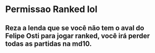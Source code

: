 # Permissao Ranked lol

## Reza a lenda que se você não tem o aval do Felipe Osti para jogar ranked, você irá perder todas as partidas na md10.
